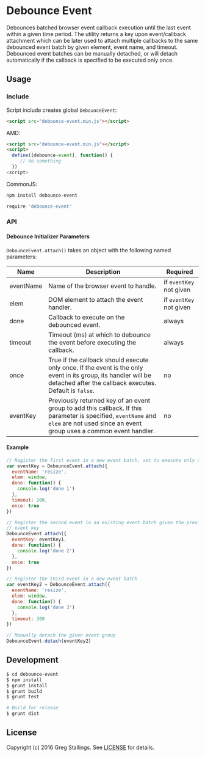 # Debounce Event

Debounces batched browser event callback execution until the last event within a given time period. The utility returns a key upon event/callback attachment which can be later used to attach multiple callbacks to the same debounced event batch by given element, event name, and timeout. Debounced event batches can be manually detached, or will detach automatically if the callback is specified to be executed only once.

## Usage

### Include

Script include creates global `DebounceEvent`:

```html
<script src="debounce-event.min.js"></script>
```


AMD:

```html
<script src="debounce-event.min.js"></script>
<script>
  define([debounce-event], function() {
     // do something
  })
<script>
```


CommonJS:

```bash
npm install debounce-event
```

```javascript
require 'debounce-event'
```

### API

#### Debounce Initializer Parameters

`DebounceEvent.attach()` takes an object with the following named parameters:

| Name | Description | Required |
| ---- | ----------- | -------- |
| eventName | Name of the browser event to handle. | if `eventKey` not given |
| elem | DOM element to attach the event handler. | if `eventKey` not given |
| done | Callback to execute on the debounced event. | always |
| timeout | Timeout (ms) at which to debounce the event before executing the callback. | always |
| once | True if the callback should execute only once. If the event is the only event in its group, its handler will be detached after the callback executes. Default is `false`. | no |
| eventKey | Previously returned key of an event group to add this callback. If this parameter is specified, `eventName` and `elem` are not used since an event group uses a common event handler. | no |

#### Example

```javascript
// Register the first event in a new event batch, set to execute only once
var eventKey = DebounceEvent.attach({
  eventName: 'resize',
  elem: window,
  done: function() {
    console.log('done 1')
  },
  timeout: 200,
  once: true
})

// Register the second event in an existing event batch given the previous
// event key
DebounceEvent.attach({
  eventKey: eventKey1,
  done: function() {
    console.log('done 2')
  },
  once: true
})

// Register the third event in a new event batch
var eventKey2 = DebounceEvent.attach({
  eventName: 'resize',
  elem: window,
  done: function() {
    console.log('done 3')
  },
  timeout: 300
})

// Manually detach the given event group
DebounceEvent.detach(eventKey2)
```

## Development

```bash
$ cd debounce-event
$ npm install
$ grunt install
$ grunt build
$ grunt test

# Build for release
$ grunt dist
```

## License

Copyright (c) 2016 Greg Stallings. See [LICENSE](https://github.com/gregstallings/debounce-event/blob/master/LICENSE) for details.
